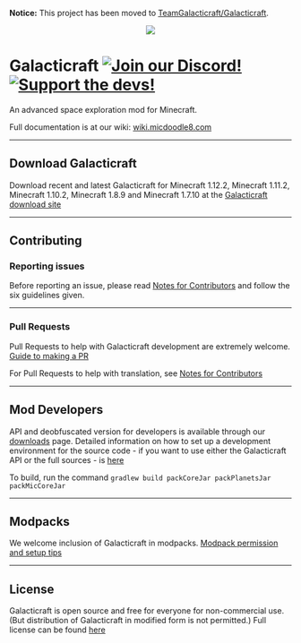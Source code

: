 **Notice:** This project has been moved to [TeamGalacticraft/Galacticraft](https://github.com/TeamGalacticraft/Galacticraft).

<p align="center"><img src="https://cloud.githubusercontent.com/assets/6842258/25335525/4f21552e-28eb-11e7-91bb-de5e1ef602da.jpg"></p>

Galacticraft [![Join our Discord!](https://img.shields.io/discord/449966345665249290.svg?color=blue&label=Discord&logo=discord&style=flat-square)](https://discord.gg/YBVne7R) [![Support the devs!](https://img.shields.io/badge/Patreon-Support-orange.svg?style=flat-square)](https://www.patreon.com/micdoodle8)
============

An advanced space exploration mod for Minecraft.

Full documentation is at our wiki: [wiki.micdoodle8.com](https://wiki.micdoodle8.com/wiki/Galacticraft)

------

## Download Galacticraft

Download recent and latest Galacticraft for Minecraft 1.12.2, Minecraft 1.11.2, Minecraft 1.10.2, Minecraft 1.8.9 and Minecraft 1.7.10 at the [Galacticraft download site](https://www.curseforge.com/minecraft/mc-mods/galacticraft-legacy)

------

## Contributing

### Reporting issues

Before reporting an issue, please read [Notes for Contributors](https://github.com/micdoodle8/Galacticraft/blob/master/CONTRIBUTING.md) and follow the six guidelines given.

------
### Pull Requests

Pull Requests to help with Galacticraft development are extremely welcome. [Guide to making a PR](https://gist.github.com/radfast/7ea7577fe2c0fdae1ac90d4b26d6198c)

For Pull Requests to help with translation, see [Notes for Contributors](https://github.com/micdoodle8/Galacticraft/blob/master/CONTRIBUTING.md)

------

## Mod Developers

API and deobfuscated version for developers is available through our [downloads](https://micdoodle8.com/mods/galacticraft/downloads) page.  Detailed information on how to set up a development environment for the source code - if you want to use either the Galacticraft API or the full sources - is [here](https://wiki.micdoodle8.com/wiki/GC3_API)

To build, run the command `gradlew build packCoreJar packPlanetsJar packMicCoreJar`
 
------
 
## Modpacks

We welcome inclusion of Galacticraft in modpacks.  [Modpack permission and setup tips](https://wiki.micdoodle8.com/wiki/Modpack_Permission)

------
 
## License

Galacticraft is open source and free for everyone for non-commercial use.  (But distribution of Galacticraft in modified form is not permitted.)  Full license can be found [here](https://github.com/micdoodle8/Galacticraft/blob/master/LICENSE.txt)
